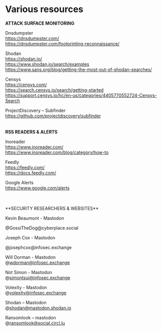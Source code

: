 <h1>Various resources</h1>

**ATTACK SURFACE MONITORING**

Dnsdumpster <br>
https://dnsdumpster.com/ <br>
https://dnsdumpster.com/footprinting-reconnaissance/ <br>

Shodan <br>
https://shodan.io/ <br>
https://www.shodan.io/search/examples <br>
https://www.sans.org/blog/getting-the-most-out-of-shodan-searches/ <br>

Censys <br>
https://censys.com/ <br>
https://search.censys.io/search/getting-started <br>
https://support.censys.io/hc/en-us/categories/4405770552724-Censys-Search <br>

ProjectDiscovery – Subfinder <br>
https://github.com/projectdiscovery/subfinder <br>
<br>
<br>
**RSS READERS & ALERTS**

Inoreader <br>
https://www.inoreader.com/ <br>
https://www.inoreader.com/blog/category/how-to <br>

Feedly <br>
https://feedly.com/ <br>
https://docs.feedly.com/ <br>

Google Alerts <br>
https://www.google.com/alerts <br>

<br>
<br>
**SECURITY RESEARCHERS & WEBSITES**

Kevin Beaumont - Mastodon
<p> @GossiTheDog@cyberplace.social <br>

Joseph Cox - Mastodon
<p> @josephcox@infosec.exchange <br>

Will Dorman - Mastodon <br>
@wdorman@infosec.exchange <br>

Not Simon - Mastodon <br>
@simontsui@infosec.exchange <br>

Volexity - Mastodon <br>
@volexity@infosec.exchange <br>

Shodan – Mastodon <br>
@shodan@mastodon.shodan.io <br>

Ransomlook – mastodon <br>
@ransomlook@social.circl.lu <br>
